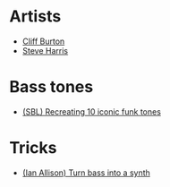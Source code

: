 # Artists
- [Cliff Burton](https://www.youtube.com/watch?v=X-J2np0Mu-o)
- [Steve Harris](https://www.youtube.com/watch?v=wSGCjsr6CtQ)

# Bass tones
- [(SBL) Recreating 10 iconic funk tones](https://www.youtube.com/watch?v=PdiAlgujgzw&t=3227s)

# Tricks
- [(Ian Allison) Turn bass into a synth](https://www.youtube.com/shorts/iCekyZLAZUc)